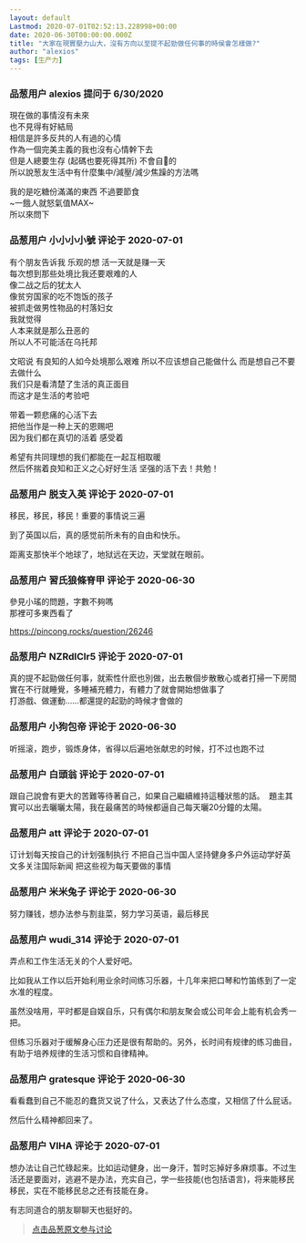 ```yaml
---
layout: default
Lastmod: 2020-07-01T02:52:13.228998+00:00
date: 2020-06-30T00:00:00.000Z
title: "大家在現實壓力山大，沒有方向以至提不起勁做任何事的時侯會怎樣做?"
author: "alexios"
tags: [生产力]
---
```



### 品葱用户 **alexios** 提问于 6/30/2020
    
現在做的事情沒有未來  
也不見得有好結局  
相信是許多反共的人有過的心情  
作為一個完美主義的我也沒有心情幹下去  
但是人總要生存 (起碼也要死得其所) 不會自𣪩的  
所以說葱友生活中有什麼集中/減壓/減少焦躁的方法嗎  
  
我的是吃糖份滿滿的東西 不過要節食  
~一餓人就怒氣值MAX~  
所以來問下
    
                

### 品葱用户 **小小小小號** 评论于 2020-07-01
        
有个朋友告诉我 乐观的想 活一天就是赚一天  
每次想到那些处境比我还要艰难的人  
像二战之后的犹太人  
像贫穷国家的吃不饱饭的孩子  
被抓走做男性物品的村落妇女  
我就觉得   
人本来就是那么丑恶的  
所以人不可能活在乌托邦  
  
文昭说 有良知的人如今处境那么艰难 所以不应该想自己能做什么 而是想自己不要去做什么  
我们只是看清楚了生活的真正面目  
而这才是生活的考验吧  
  
带着一颗悲痛的心活下去  
把他当作是一种上天的恩赐吧  
因为我们都在真切的活着 感受着  
  
希望有共同理想的我们都能在一起互相取暖  
然后怀揣着良知和正义之心好好生活 坚强的活下去！共勉！
        
                

### 品葱用户 **脱支入英** 评论于 2020-07-01
        
移民，移民，移民！重要的事情说三遍  
  
  
  
到了英国以后，真的感觉前所未有的自由和快乐。  
  
距离支那快半个地球了，地狱远在天边，天堂就在眼前。
        
                

### 品葱用户 **習氏狼條脊甲** 评论于 2020-06-30
        
參見小瑤的問題，字數不夠嗎  
那裡可多東西看了  
  
https://pincong.rocks/question/26246
        
                

### 品葱用户 **NZRdlClr5** 评论于 2020-07-01
        
真的提不起勁做任何事，就索性什麽也別做，出去散個步散散心或者打掃一下房間  
實在不行就睡覺，多睡補充體力，有體力了就會開始想做事了  
打游戲、做運動……都還提的起勁的時候才會做的
        
                

### 品葱用户 **小狗包帝** 评论于 2020-06-30
        
听摇滚，跑步，锻炼身体，省得以后遍地张献忠的时候，打不过也跑不过
        
                

### 品葱用户 **白頭翁** 评论于 2020-07-01
        
跟自己說會有更大的苦難等待著自己，如果自己繼續維持這種狀態的話。  題主其實可以出去曬曬太陽，我在最痛苦的時候都逼自己每天曬20分鐘的太陽。
        
                

### 品葱用户 **att** 评论于 2020-07-01
        
订计划每天按自己的计划强制执行 不把自己当中国人坚持健身多户外运动学好英文多关注国际新闻 把这些视为每天要做的事情
        
                

### 品葱用户 **米米兔子** 评论于 2020-06-30
        
努力赚钱，想办法参与割韭菜，努力学习英语，最后移民
        
                

### 品葱用户 **wudi_314** 评论于 2020-07-01
        
弄点和工作生活无关的个人爱好吧。  
  
比如我从工作以后开始利用业余时间练习乐器，十几年来把口琴和竹笛练到了一定水准的程度。  
  
虽然没啥用，平时都是自娱自乐，只有偶尔和朋友聚会或公司年会上能有机会秀一把。  
  
但练习乐器对于缓解身心压力还是很有帮助的。另外，长时间有规律的练习曲目，有助于培养规律的生活习惯和自律精神。
        
                

### 品葱用户 **gratesque** 评论于 2020-06-30
        
看看蠢到自己不能忍的蠢货又说了什么，又表达了什么态度，又相信了什么屁话。  
  
然后什么精神都回来了。
        
                

### 品葱用户 **VIHA** 评论于 2020-07-01
        
想办法让自己忙碌起来。比如运动健身，出一身汗，暂时忘掉好多麻烦事。不过生活还是要面对，逃避不是办法，充实自己，学一些技能(也包括语言)，将来能移民移民，实在不能移民总之还有技能在身。  
  
有志同道合的朋友聊聊天也挺好的。
        
                





> [点击品葱原文参与讨论](https://pincong.rocks/question/27908)

